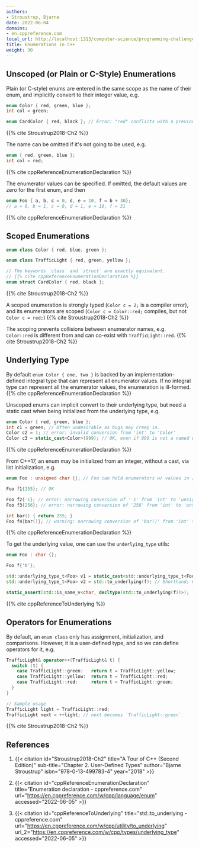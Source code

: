 ```yaml
---
authors:
- Stroustrup, Bjarne
date: 2022-06-04
domains:
- en.cppreference.com
local_url: http://localhost:1313/computer-science/programming-challenges/language-concepts/type-systems/user-defined-types/enumerations-in-cpp/
title: Enumerations in C++
weight: 30
---
```


## Unscoped (or Plain or C-Style) Enumerations

Plain (or C-style) enums are entered in the same scope as the name of
their enum, and implicitly convert to their integer value, e.g.

```cpp
enum Color { red, green, blue };
int col = green;

enum CardColor { red, black }; // Error: "red" conflicts with a previous declaration
```

{{% cite Stroustrup2018-Ch2 %}}

The name can be omitted if it's not going to be used, e.g.

```cpp
enum { red, green, blue };
int col = red;
```

{{% cite cppReferenceEnumerationDeclaration %}}

The enumerator values can be specified. If omitted, the default values
are zero for the first enum, and then

```cpp
enum Foo { a, b, c = 0, d, e = 10, f = b + 30};
// a = 0, b = 1, c = 0, d = 1, e = 10, f = 31
```

{{% cite cppReferenceEnumerationDeclaration %}}

## Scoped Enumerations

```cpp
enum class Color { red, blue, green };

enum class TrafficLight { red, green, yellow };

// The keywords `class` and `struct` are exactly equivalent.
// {{% cite cppReferenceEnumerationDeclaration %}}
enum struct CardColor { red, black };
```

{{% cite Stroustrup2018-Ch2 %}}

A scoped enumeration is strongly typed (`Color c = 2;` is a compiler
error), and its enumerators are scoped (`Color c = Color::red;`
compiles, but not `Color c = red;`) {{% cite Stroustrup2018-Ch2 %}}

The scoping prevents collisions between enumerator names, e.g.
`Color::red` is different from and can co-exist with
`TrafficLight::red`. {{% cite Stroustrup2018-Ch2 %}}

## Underlying Type

By default `enum Color { one, two }` is backed by an
implementation-defined integral type that can represent all enumerator
values. If no integral type can represent all the enumerator values, the
enumeration is ill-formed. {{% cite cppReferenceEnumerationDeclaration
%}}

Unscoped enums can implicit convert to their underlying type, but need a
static cast when being initialized from the underlying type, e.g.

```cpp
enum Color { red, green, blue };
int c1 = green; // Often undesirable as bugs may creep in.
Color c2 = 1; // error: invalid conversion from 'int' to 'Color'
Color c3 = static_cast<Color>(999); // OK, even if 999 is not a named enumerator
```

{{% cite cppReferenceEnumerationDeclaration %}}

From C++17, an enum may be initialized from an integer, without a cast,
via list initialization, e.g.

```cpp
enum Foo : unsigned char {}; // Foo can hold enumerators w/ values in [0, 255]

Foo f1{255}; // OK

Foo f2{-1}; // error: narrowing conversion of '-1' from 'int' to 'unsigned char' [-Wnarrowing]
Foo f3{256}; // error: narrowing conversion of '256' from 'int' to 'unsigned char' [-Wnarrowing]

int bar() { return 255; }
Foo f4{bar()}; // warning: narrowing conversion of 'bar()' from 'int' to 'unsigned char' [-Wnarrowing]
```

{{% cite cppReferenceEnumerationDeclaration %}}

To get the underlying value, one can use the `underlying_type` utils:

```cpp
enum Foo : char {};

Foo f{'b'};

std::underlying_type_t<Foo> v1 = static_cast<std::underlying_type_t<Foo>>(f);
std::underlying_type_t<Foo> v2 = std::to_underlying(f); // Shorthand; C++23

static_assert(std::is_same_v<char, decltype(std::to_underlying(f))>);
```

{{% cite cppReferenceToUnderlying %}}

## Operators for Enumerations

By default, an `enum class` only has assignment, initialization, and
comparisons. However, it is a user-defined type, and so we can define
operators for it, e.g.

```cpp
TrafficLight& operator++(TrafficLight& t) {
  switch (t) {
    case TrafficLight::green:   return t = TrafficLight::yellow;
    case TrafficLight::yellow:  return t = TrafficLight::red;
    case TrafficLight::red:     return t = TrafficLight::green;
  }
}

// Sample usage
TrafficLight light = TrafficLight::red;
TrafficLight next = ++light; // next becomes `TrafficLight::green`.
```

{{% cite Stroustrup2018-Ch2 %}}

## References

1. {{< citation
  id="Stroustrup2018-Ch2"
  title="A Tour of C++ (Second Edition)"
  sub-title="Chapter 2. User-Defined Types"
  author="Bjarne Stroustrup"
  isbn="978-0-13-499783-4"
  year="2018" >}}

1. {{< citation
  id="cppReferenceEnumerationDeclaration"
  title="Enumeration declaration - cppreference.com"
  url="https://en.cppreference.com/w/cpp/language/enum"
  accessed="2022-06-05" >}}

1. {{< citation
  id="cppReferenceToUnderlying"
  title="std::to_underlying - cppreference.com"
  url="https://en.cppreference.com/w/cpp/utility/to_underlying"
  url_2="https://en.cppreference.com/w/cpp/types/underlying_type"
  accessed="2022-06-05" >}}
